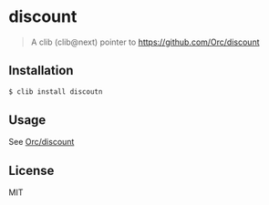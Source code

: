 discount
========

> A clib (clib@next) pointer to https://github.com/Orc/discount

## Installation

```sh
$ clib install discoutn
```

## Usage

See [Orc/discount](https://github.com/Orc/discount)

## License

MIT
